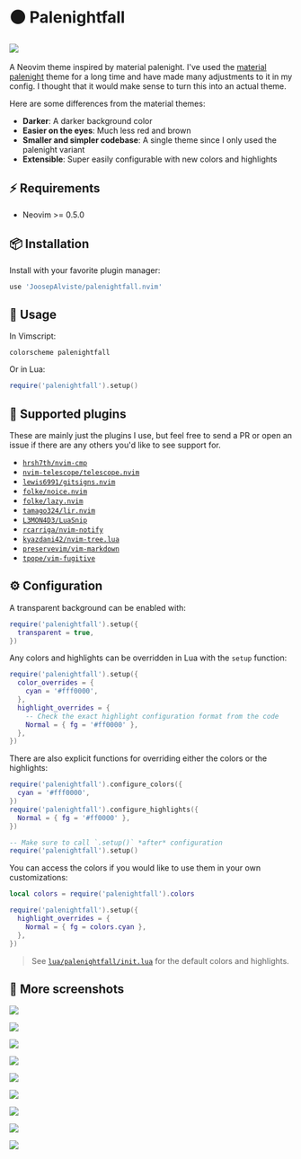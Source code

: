 # 🌑 Palenightfall

## ![](https://user-images.githubusercontent.com/9450943/132907523-7033ec1d-281e-418c-907c-1f2de2d4b7c6.png)

A Neovim theme inspired by material palenight. I've used the [material 
palenight](https://github.com/kaicataldo/material.vim) theme for a long time and
have made many adjustments to it in my config. I thought that it would make 
sense to turn this into an actual theme.

Here are some differences from the material themes:

- **Darker**: A darker background color
- **Easier on the eyes**: Much less red and brown
- **Smaller and simpler codebase**: A single theme since I only used the 
  palenight variant
- **Extensible**: Super easily configurable with new colors and highlights


## ⚡️ Requirements

- Neovim >= 0.5.0


## 📦 Installation

Install with your favorite plugin manager:

```lua
use 'JoosepAlviste/palenightfall.nvim'
```


## 🚀 Usage

In Vimscript:

```vim
colorscheme palenightfall
```

Or in Lua:

```lua
require('palenightfall').setup()
```


## 🌯 Supported plugins

These are mainly just the plugins I use, but feel free to send a PR or 
open an issue if there are any others you'd like to see support for.

- [`hrsh7th/nvim-cmp`](https://github.com/hrsh7th/nvim-cmp)
- [`nvim-telescope/telescope.nvim`](https://github.com/nvim-telescope/telescope.nvim)
- [`lewis6991/gitsigns.nvim`](https://github.com/lewis6991/gitsigns.nvim)
- [`folke/noice.nvim`](https://github.com/folke/noice.nvim)
- [`folke/lazy.nvim`](https://github.com/folke/lazy.nvim)
- [`tamago324/lir.nvim`](https://github.com/tamago324/lir.nvim)
- [`L3MON4D3/LuaSnip`](https://github.com/L3MON4D3/LuaSnip)
- [`rcarriga/nvim-notify`](https://github.com/rcarriga/nvim-notify)
- [`kyazdani42/nvim-tree.lua`](https://github.com/nvim-tree/nvim-tree.lua)
- [`preservevim/vim-markdown`](https://github.com/preservim/vim-markdown)
- [`tpope/vim-fugitive`](https://github.com/tpope/vim-fugitive)


## ⚙️ Configuration

A transparent background can be enabled with:

```lua
require('palenightfall').setup({
  transparent = true,
})
```

Any colors and highlights can be overridden in Lua with the `setup` function:

```lua
require('palenightfall').setup({
  color_overrides = {
    cyan = '#fff0000',
  },
  highlight_overrides = {
    -- Check the exact highlight configuration format from the code
    Normal = { fg = '#ff0000' },
  },
})
```

There are also explicit functions for overriding either the colors or the 
highlights:

```lua
require('palenightfall').configure_colors({
  cyan = '#fff0000',
})
require('palenightfall').configure_highlights({
  Normal = { fg = '#ff0000' },
})

-- Make sure to call `.setup()` *after* configuration
require('palenightfall').setup()
```

You can access the colors if you would like to use them in your own 
customizations:

```lua
local colors = require('palenightfall').colors

require('palenightfall').setup({
  highlight_overrides = {
    Normal = { fg = colors.cyan },
  },
})
```

> See [`lua/palenightfall/init.lua`](lua/palenightfall/init.lua) for the default colors and highlights.


## 📸 More screenshots

![](https://user-images.githubusercontent.com/9450943/213535377-2f8a4659-d124-4831-8174-e103e20393ce.png)

![](https://user-images.githubusercontent.com/9450943/213535691-2e14f221-8802-4c1a-8634-2d45b8ce6bca.png)

![](https://user-images.githubusercontent.com/9450943/213536594-85831ac3-80e4-413e-a9b5-ce6eb3d31b93.png)

![](https://user-images.githubusercontent.com/9450943/213536758-d5c0f7ba-7006-42c4-80b8-5028de0f5b30.png)

![](https://user-images.githubusercontent.com/9450943/213537003-e25c8d5c-d7f2-4018-9fe2-59ff1611522a.png)

![](https://user-images.githubusercontent.com/9450943/213640206-21b20169-4b92-438d-982b-e4efd57476bd.png)

![](https://user-images.githubusercontent.com/9450943/213548641-caccc513-52d5-49c5-86e1-4df361a0cb49.png)

![](https://user-images.githubusercontent.com/9450943/213640659-e65cc5cc-7ea1-43c4-9d84-ab0e38c378fa.png)

![](https://user-images.githubusercontent.com/9450943/213641206-e26f2f59-2519-408a-882b-ff0675830dbe.png)

